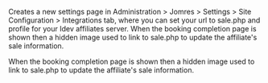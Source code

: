 Creates a new settings page in Administration > Jomres > Settings > Site Configuration > Integrations tab, where you can set your url to sale.php and profile for your Idev affiliates server. When the booking completion page is shown then a hidden image used to link to sale.php to update the affiliate's sale information.

When the booking completion page is shown then a hidden image used to link to sale.php to update the affiliate's sale information.
